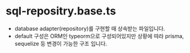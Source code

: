 # sql-repositry.base.ts

- database adapter(repository)를 구현할 때 상속받는 파일입니다.
- default 구성은 ORM인 typeorm으로 구성되어있지만 상황에 따라 prisma, sequelize 등 변경이 가능한 구조 입니다.
